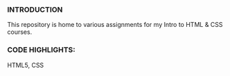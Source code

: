 <!DOCUTYPE html>
<html lang="en">
  <h3>INTRODUCTION</h3>
  <body>This repository is home to various assignments for my Intro to HTML & CSS courses.</body>
<h3>CODE HIGHLIGHTS:</h3>
<body>HTML5, CSS</body>
